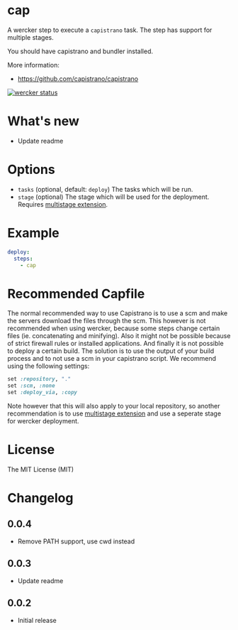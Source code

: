 # cap

A wercker step to execute a `capistrano` task. The step has support for multiple stages.

You should have capistrano and bundler installed.

More information:
- https://github.com/capistrano/capistrano

[![wercker status](https://app.wercker.com/status/85c72d233dc01f98af1d3413b311d3ce/m "wercker status")](https://app.wercker.com/project/bykey/85c72d233dc01f98af1d3413b311d3ce)

# What's new

- Update readme

# Options

* `tasks` (optional, default: `deploy`) The tasks which will be run.
* `stage` (optional) The stage which will be used for the deployment. Requires [multistage extension](https://github.com/capistrano/capistrano/wiki/2.x-Multistage-Extension).

# Example

``` yaml
deploy:
  steps:
    - cap
```

# Recommended Capfile

The normal recommended way to use Capistrano is to use a scm and make the servers download the files through the scm. This however is not recommended when using wercker, because some steps change certain files (ie. concatenating and minifying). Also it might not be possible because of strict firewall rules or installed applications. And finally it is not possible to deploy a certain build. The solution is to use the output of your build process and to not use a scm in your capistrano script. We recommend using the following settings:

```ruby
set :repository, "."
set :scm, :none
set :deploy_via, :copy
```

Note however that this will also apply to your local repository, so another recommendation is to use [multistage extension](https://github.com/capistrano/capistrano/wiki/2.x-Multistage-Extension) and use a seperate stage for wercker deployment.

# License

The MIT License (MIT)

# Changelog

## 0.0.4

- Remove PATH support, use cwd instead

## 0.0.3

- Update readme

## 0.0.2

- Initial release
